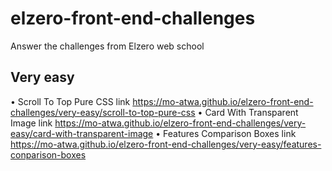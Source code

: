 # elzero-front-end-challenges
Answer the challenges from Elzero web school 
## Very easy
• Scroll To Top Pure CSS link        https://mo-atwa.github.io/elzero-front-end-challenges/very-easy/scroll-to-top-pure-css
• Card With Transparent Image link   https://mo-atwa.github.io/elzero-front-end-challenges/very-easy/card-with-transparent-image
• Features Comparison Boxes link     https://mo-atwa.github.io/elzero-front-end-challenges/very-easy/features-conparison-boxes
